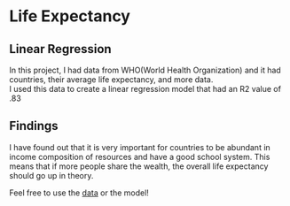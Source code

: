 # Life Expectancy

## Linear Regression

In this project, I had data from WHO(World Health Organization) and it had countries, their average life expectancy, and more data.  
I used this data to create a linear regression model that had an R2 value of .83

## Findings

I have found out that it is very important for countries to be abundant in income composition of resources and have a good school system. This means that if more people share the wealth, the overall life expectancy should go up in theory.

Feel free to use the [data](https://www.kaggle.com/datasets/kumarajarshi/life-expectancy-who) or the model!
